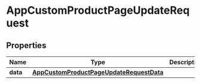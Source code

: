 

# AppCustomProductPageUpdateRequest


## Properties

| Name | Type | Description | Notes |
|------------ | ------------- | ------------- | -------------|
|**data** | [**AppCustomProductPageUpdateRequestData**](AppCustomProductPageUpdateRequestData.md) |  |  |



